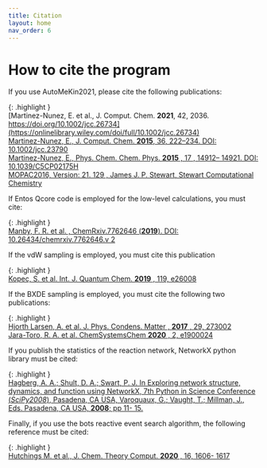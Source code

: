 ```yaml
---
title: Citation
layout: home
nav_order: 6
---
```


# How to cite the program

If you use AutoMeKin2021, please cite the following publications:

{: .highlight }  
[Martinez-Nunez, E. et al., J. Comput. Chem. **2021**, 42, 2036. https://doi.org/10.1002/jcc.26734](https://onlinelibrary.wiley.com/doi/full/10.1002/jcc.26734)  
[Martinez-Nunez, E., J. Comput. Chem. **2015**, 36, 222–234. DOI: 10.1002/jcc.23790](https://onlinelibrary.wiley.com/doi/10.1002/jcc.23790)  
[Martinez-Nunez, E., Phys. Chem. Chem. Phys. **2015** , 17 , 14912– 14921. DOI: 10.1039/C5CP02175H](https://pubs.rsc.org/en/content/articlelanding/2015/cp/c5cp02175h)  
[MOPAC2016, Version: 21. 129 , James J. P. Stewart, Stewart Computational Chemistry](https://github.com/openmopac/mopac)  

If Entos Qcore code is employed for the low-level calculations, you must cite:

{: .highlight }  
[Manby, F. R. et al. , ChemRxiv.7762646 (**2019**). DOI: 10.26434/chemrxiv.7762646.v 2](https://chemrxiv.org/engage/chemrxiv/article-details/60c740e10f50db1f643959db)

If the vdW sampling is employed, you must cite this publication

{: .highlight }  
[Kopec, S. et al. Int. J. Quantum Chem. **2019** , 119, e26008](https://onlinelibrary.wiley.com/doi/abs/10.1002/qua.26008)

If the BXDE sampling is employed, you must cite the following two publications:

{: .highlight }  
[Hjorth Larsen, A. et al. J. Phys. Condens. Matter , **2017** , 29, 273002](https://iopscience.iop.org/article/10.1088/1361-648X/aa680e)  
[Jara-Toro, R. A. et al. ChemSystemsChem **2020** , 2, e1900024](https://chemistry-europe.onlinelibrary.wiley.com/doi/abs/10.1002/syst.201900024)

If you publish the statistics of the reaction network, NetworkX python library must be cited:

{: .highlight }  
[Hagberg, A. A.; Shult, D. A.; Swart, P. J. In Exploring network structure, dynamics, and function using
NetworkX, 7th Python in Science Conference (_SciPy2008_), Pasadena, CA USA, Varoquaux, G.;
Vaught, T.; Millman, J., Eds. Pasadena, CA USA, **2008**; pp 11- 15.](https://aric.hagberg.org/papers/hagberg-2008-exploring.pdf)

Finally, if you use the bots reactive event search algorithm, the following reference must be cited:

{: .highlight }  
[Hutchings M. et al., J. Chem. Theory Comput. **2020** , 16, 1606- 1617](https://pubs.acs.org/doi/abs/10.1021/acs.jctc.9b01039)
